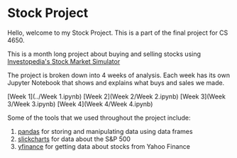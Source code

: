 # Stock Project
 
Hello, welcome to my Stock Project. This is a part of the final project for CS 4650.

This is a month long project about buying and selling stocks using [Investopedia's Stock Market Simulator](https://www.investopedia.com/simulator/)

The project is broken down into 4 weeks of analysis. Each week has its own Jupyter Notebook that shows and explains what buys and sales we made.

[Week 1](../Week 1.ipynb)
[Week 2](Week 2/Week 2.ipynb)
[Week 3](Week 3/Week 3.ipynb)
[Week 4](Week 4/Week 4.ipynb)

Some of the tools that we used throughout the project include:

1. [pandas](https://pandas.pydata.org/) for storing and manipulating data using data frames
2. [slickcharts](https://www.slickcharts.com/sp500) for data about the S&P 500
3. [yfinance](https://pypi.org/project/yfinance/) for getting data about stocks from Yahoo Finance
